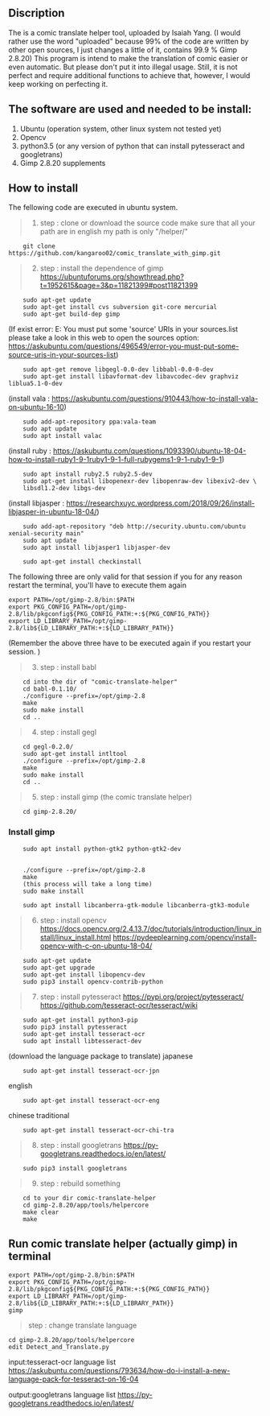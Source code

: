 ## Discription 
The is a comic translate helper tool, uploaded by Isaiah Yang.
(I would rather use the word "uploaded" because 99% of the code are written by other open sources, I just changes a little of it, contains 99.9 % Gimp 2.8.20)
This program is intend to make the translation of comic easier or even automatic. But please don't put it into illegal usage.
Still, it is not perfect and require additional functions to achieve that, however, I would keep working on perfecting it.


## The software are used and needed to be install:

1. Ubuntu (operation system, other linux system not tested yet)
2. Opencv
3. python3.5
	(or any version of python that can install pytesseract and googletrans)
4. Gimp 2.8.20 supplements


## How to install

The fellowing code are executed in ubuntu system.


>  1. step : clone or download the source code
make sure that all your path are in english
my path is only "/helper/"

		git clone https://github.com/kangaroo02/comic_translate_with_gimp.git


>  2. step : install the dependence of gimp
https://ubuntuforums.org/showthread.php?t=1952615&page=3&p=11821399#post11821399


		sudo apt-get update
		sudo apt-get install cvs subversion git-core mercurial
		sudo apt-get build-dep gimp

(If exist error: E: You must put some 'source' URIs in your sources.list
please take a look in this web to open the sources option:
https://askubuntu.com/questions/496549/error-you-must-put-some-source-uris-in-your-sources-list)

		sudo apt-get remove libgegl-0.0-dev libbabl-0.0-0-dev
		sudo apt-get install libavformat-dev libavcodec-dev graphviz liblua5.1-0-dev

(install vala : https://askubuntu.com/questions/910443/how-to-install-vala-on-ubuntu-16-10)

		sudo add-apt-repository ppa:vala-team
		sudo apt update
		sudo apt install valac

(install ruby : https://askubuntu.com/questions/1093390/ubuntu-18-04-how-to-install-ruby1-9-1ruby1-9-1-full-rubygems1-9-1-ruby1-9-1)

		sudo apt install ruby2.5 ruby2.5-dev
		sudo apt-get install libopenexr-dev libopenraw-dev libexiv2-dev \
		libsdl1.2-dev libgs-dev
(install libjasper : https://researchxuyc.wordpress.com/2018/09/26/install-libjasper-in-ubuntu-18-04/)

		sudo add-apt-repository "deb http://security.ubuntu.com/ubuntu xenial-security main"
		sudo apt update
		sudo apt install libjasper1 libjasper-dev

		sudo apt-get install checkinstall


The following three are only valid for that session if you for any reason restart the terminal, you'll have to execute them again

	export PATH=/opt/gimp-2.8/bin:$PATH
	export PKG_CONFIG_PATH=/opt/gimp-2.8/lib/pkgconfig${PKG_CONFIG_PATH:+:${PKG_CONFIG_PATH}}
	export LD_LIBRARY_PATH=/opt/gimp-2.8/lib${LD_LIBRARY_PATH:+:${LD_LIBRARY_PATH}}


(Remember the above three have to be executed again if you restart your session. )




>  3. step : install babl

		cd into the dir of "comic-translate-helper"
		cd babl-0.1.10/
		./configure --prefix=/opt/gimp-2.8
		make
		sudo make install
		cd ..

>  4. step : install gegl

   		cd gegl-0.2.0/
		sudo apt-get install intltool
		./configure --prefix=/opt/gimp-2.8
  	  	make
 	  	sudo make install
 	  	cd ..


>  5. step : install gimp (the comic translate helper)

   		cd gimp-2.8.20/
	

### Install gimp
		sudo apt install python-gtk2 python-gtk2-dev
		

		./configure --prefix=/opt/gimp-2.8
		make
		(this process will take a long time)
		sudo make install
	
		sudo apt install libcanberra-gtk-module libcanberra-gtk3-module


>  6. step : install opencv
https://docs.opencv.org/2.4.13.7/doc/tutorials/introduction/linux_install/linux_install.html
https://pydeeplearning.com/opencv/install-opencv-with-c-on-ubuntu-18-04/

		sudo apt-get update
		sudo apt-get upgrade
		sudo apt-get install libopencv-dev
		sudo pip3 install opencv-contrib-python

>  7. step : install  pytesseract
https://pypi.org/project/pytesseract/
https://github.com/tesseract-ocr/tesseract/wiki

		sudo apt-get install python3-pip
		sudo pip3 install pytesseract
		sudo apt-get install tesseract-ocr
		sudo apt install libtesseract-dev


(download the language package to translate)
japanese

   		sudo apt-get install tesseract-ocr-jpn
english

 	  	sudo apt-get install tesseract-ocr-eng
chinese traditional

  	 	sudo apt-get install tesseract-ocr-chi-tra
	

>  8. step : install googletrans
https://py-googletrans.readthedocs.io/en/latest/

		sudo pip3 install googletrans


>  9. step : rebuild something

		cd to your dir comic-translate-helper
		cd gimp-2.8.20/app/tools/helpercore
		make clear
		make


## Run comic translate helper (actually gimp) in terminal

	export PATH=/opt/gimp-2.8/bin:$PATH
	export PKG_CONFIG_PATH=/opt/gimp-2.8/lib/pkgconfig${PKG_CONFIG_PATH:+:${PKG_CONFIG_PATH}}
	export LD_LIBRARY_PATH=/opt/gimp-2.8/lib${LD_LIBRARY_PATH:+:${LD_LIBRARY_PATH}}
	gimp


>  step : change translate language

	cd gimp-2.8.20/app/tools/helpercore
	edit Detect_and_Translate.py

input:tesseract-ocr language list
https://askubuntu.com/questions/793634/how-do-i-install-a-new-language-pack-for-tesseract-on-16-04

output:googletrans language list
https://py-googletrans.readthedocs.io/en/latest/
